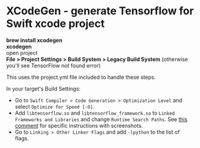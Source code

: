
# XCodeGen - generate Tensorflow for Swift xcode project #               
**brew install xcodegen**    
**xcodegen**    
open project    
**File > Project Settings > Build System > Legacy Build System** (otherwise you'll see TensorFlow not found error)    



This uses the project.yml file included to handle these steps. 

  In your target's Build Settings:
   * Go to `Swift Compiler > Code Generation > Optimization Level` and select `Optimize for Speed [-O]`.
   * Add `libtensorflow.so` and `libtensorflow_framework.so` to `Linked Frameworks and Libraries` and change `Runtime Search Paths`.
     See [this comment](https://github.com/tensorflow/swift/issues/10#issuecomment-385167803) for specific instructions with screenshots.
   * Go to `Linking > Other Linker Flags` and add `-lpython` to the list of flags.
